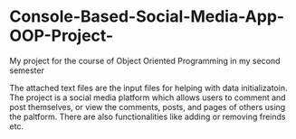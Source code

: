 # Console-Based-Social-Media-App-OOP-Project-
My project for the course of Object Oriented Programming in my second semester

The attached text files are the input files for helping with data initializatoin.
The project is a social media platform which allows users to comment and post themselves, or view the comments, posts, and pages of others using the paltform. There are also functionalities like adding or removing freinds etc.

